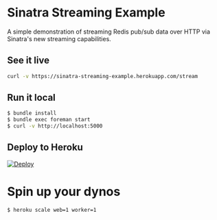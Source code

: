 # Sinatra Streaming Example

A simple demonstration of streaming Redis pub/sub data over HTTP via Sinatra's new streaming capabilities.

## See it live

```bash
curl -v https://sinatra-streaming-example.herokuapp.com/stream
```

## Run it local

```bash
$ bundle install
$ bundle exec foreman start
$ curl -v http://localhost:5000
```

## Deploy to Heroku

[![Deploy](https://www.herokucdn.com/deploy/button.svg)](https://heroku.com/deploy)

# Spin up your dynos

```bash
$ heroku scale web=1 worker=1
```
